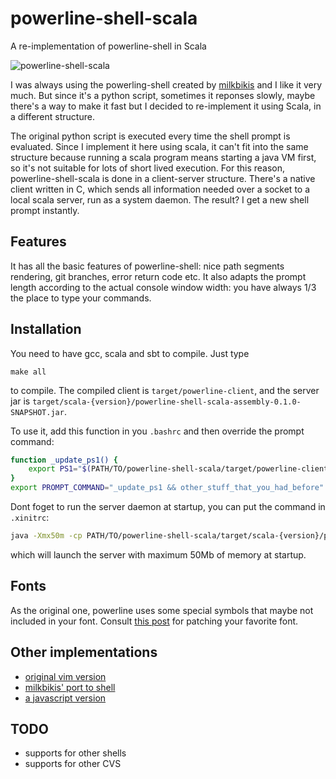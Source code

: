 powerline-shell-scala
=====================

A re-implementation of powerline-shell in Scala

![powerline-shell-scala](http://imgur.com/9SVFfUw.png)

I was always using the powerling-shell created by [milkbikis](https://github.com/milkbikis) and I like it very much. But since it's a python script, sometimes it reponses slowly, maybe there's a way to make it fast but I decided to re-implement it using Scala, in a different structure.

The original python script is executed every time the shell prompt is evaluated. Since I implement it here using scala, it can't fit into the same structure because running a scala program means starting a java VM first, so it's not suitable for lots of short lived execution. For this reason, powerline-shell-scala is done in a client-server structure. There's a native client written in C, which sends all information needed over a socket to a local scala server, run as a system daemon. The result? I get a new shell prompt instantly.

## Features ##

It has all the basic features of powerline-shell: nice path segments rendering, git branches, error return code etc. It also adapts the prompt length according to the actual console window width: you have always 1/3 the place to type your commands.

## Installation ##

You need to have gcc, scala and sbt to compile. Just type

`make all`

to compile. The compiled client is `target/powerline-client`, and the server jar is `target/scala-{version}/powerline-shell-scala-assembly-0.1.0-SNAPSHOT.jar`.

To use it, add this function in you `.bashrc` and then override the prompt command:

```sh
function _update_ps1() {
    export PS1="$(PATH/TO/powerline-shell-scala/target/powerline-client $?)"
}
export PROMPT_COMMAND="_update_ps1 && other_stuff_that_you_had_before"
```

Dont foget to run the server daemon at startup, you can put the command in `.xinitrc`:

```sh
java -Xmx50m -cp PATH/TO/powerline-shell-scala/target/scala-{version}/powerline-shell-scala-assembly-0.1.0-SNAPSHOT.jar PowerlineServer
```

which will launch the server with maximum 50Mb of memory at startup.

## Fonts ##

As the original one, powerline uses some special symbols that maybe not included in your font. Consult [this post](https://github.com/Lokaltog/vim-powerline/wiki/Patched-fonts) for patching your favorite font.

## Other implementations ##

- [original vim version](https://github.com/Lokaltog/powerline)
- [milkbikis' port to shell](https://github.com/milkbikis/powerline-shell)
- [a javascript version](https://github.com/ceejbot/powerline-js)

## TODO ##

- supports for other shells
- supports for other CVS
